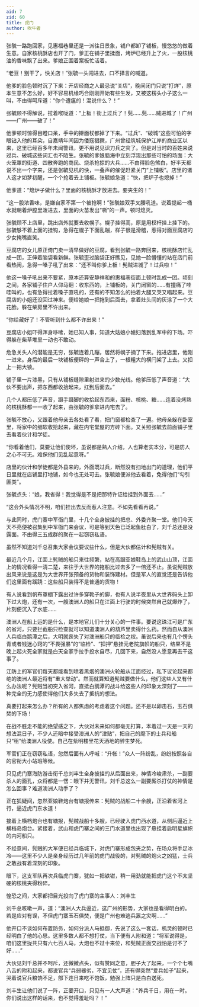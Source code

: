 ```yaml
---
aid: 7
zid: 60
title: 虎门
author: 吹牛者
---
```


张毓一路跑回家，见惠福巷里还是一派往日景象，铺户都卸了铺板，慢悠悠的做着生意。自家核桃酥店也开了门，爹正在铺子里揉面，烤炉已经升上了火，一股核桃油的香味飘了出来。爹娘正围着案板忙活着。

“老豆！别干了，快关店！”张毓一头闯进去，口不择言的喊道。

他爹的脸色顿时沉了下来：开店经商之人最忌说“关店”，晚间闭门只说“打烊”，原本生意不怎么好，好不容易机缘巧合刚刚开始有些生发，又被这楞头小子这么一叫，不由得呵斥道：“你个遭瘟的！混说什么？！”

张毓顾不得解说，拉着喉咙道：“上板！街上过兵了！髡……髡……贼进城了！广州——广州——破了！”

他爹顿时惊得目瞪口呆，手中的擀面杖都掉了下来。“过兵”、“破城”这些可怕的字眼钻入他的耳朵，自嘉靖年间因为倭寇猖獗，广州曾经筑城保护江岸的商业区以来，这里已经百多年未闻警讯，更不用说见识刀兵之灾了。但是对当时的百姓来说过兵、破城这些词汇也不陌生。张毓的爹娘脑海中立刻浮现出那些可怕的场面：大火笼罩的街道、四散奔跑的商民、烧杀抢掠的大兵……不由得脸色煞白，好半天都说不出一个字来，还是张毓见机的快，一叠声的催促赶紧关门“上铺板”。店里的诸人这才如梦初醒，一个个抢着去上铺板。张毓娘急道：“快，把炉子也熄掉！”

他爹道：“熄炉子做什么？里面的核桃酥才放进去。要夹生的！”

“这一股浓香味，是嫌自家不第一个被抢啊！”张毓娘双手叉腰吼道。说着提起一桶水就朝着炉膛里泼进去，里面的火苗发出“嘶”的一声。顿时熄灭。

张毓顾不上店里，跳出店外就要去收幌子。幌子挂得高，原是用杈杆挂上挂下的。张毓够不着上面的挂钩，急得在幌子下面乱蹦，样子很是滑稽，惹得对面豆腐店的少女掩嘴直笑。

豆腐店的女儿原正倚门卖一清早做好的豆腐，看到张毓一路奔回来，核桃酥店忙乱成一团，正伸着脑袋看新鲜。张毓歪过脑袋正好瞧见，见她一脸懵懂的站在店门前看热闹，急得一嗓子吼了出来：“还不叫你爹上板！髡贼进城了！过兵啦！”

他这一嗓子吼出来不要紧，原本还算安静祥和的惠福巷街面上顿时乱成一团。顷刻之间，各家铺子住户人仰马翻：收东西的，上铺板的，关门闭窗的……有撞痛了哇哇叫的，也有急得拉着嗓子直吼的，还有的不知怎么的拍着大腿又哭又唱起来。豆腐店的小姐还没回过神来。便给她娘一把拖到后面去，拿着灶头间的灰涂了一个大花脸。躲在柴房里不许出来。

“你给藏好了！不管听到什么都不许出来！”

豆腐店小姐吓得浑身哆嗦，她已知人事，知道大姑娘小媳妇落到乱军中的下场。吓得躲在柴草堆里一动也不敢动。

危急关头人的潜能是无穷，张毓连着几蹦，居然将幌子摘了下来。拖进店里，他刚一进来。身后的最后一块铺板便砰的一声合上了，一根粗大的横闩架了上去。又扣上一把大锁。

铺子里一片漆黑，只有从铺板缝隙里射进来的少数光线。他爹压低了声音道：“大伙不要出声，把东西都收拾起来，扛到后面去。”

几个人都压低了声音，蹑手蹑脚的收拾起东西来，面粉、核桃、糖……连着没烤熟的核桃酥都一一收了起来，由张毓的爹拿进内宅去了。

张毓不放心，又跟着他母亲去各处看了看，把门窗都检查了一遍。他母亲躲在卧室里，将家中的细软收拾起来，藏在内宅堂屋的方砖下面。又关照张毓去前面铺子里去看着伙计和学徒。

“你看着他们，莫要让他们使坏，虽说都是熟人介绍，人也算老实本分，可是防人之心不可无。难保他们见乱起意呀。”

店里的伙计和学徒都是外县来的，外面既过兵，断然没有扫地出门的道理，他们平日里就在店铺里打地铺，如今也无处可去。张毓娘便派他去看着，免得他们“勾引匪类”。

张毓点头：“娘，我省得！我觉得是不是把那特许证给挂到外面去……”

“这会外头情况不明，咱们挂出去反而惹人注意。不如先看看再说。”

与此同时，虎门寨中军衙门里，十几个全身披挂的把总、外委齐聚一堂。他们今天天不亮便被召集到中军衙门来会议，可是等到天色已泛起鱼肚白了，刘千总还是没露面。不由得三五成群的聚在一起窃窃私语。

虽然不知道刘千总召集大家会议要议些什么，但是大伙都估计和髡贼有关。

最近几个月，江面上髡贼的船只来往频繁，站在高踞亚娘鞋岛上的武山山顶，江面上的情况看得一清二楚，来往于大世界的拖船比过去多了一倍还不止。虽说髡贼放出风来说是这是为大世界开张预备的货物和装饰建材。但是军人的直觉还是告诉他们这里面有蹊跷：这些船只装得不是普通的货物！

有人说看到帆布罩棚下露出过许多穿靴子的脚，也有人说半夜里从大世界码头上卸下过大炮，还有一次，一艘澳洲人的船只在江面上行驶的时候突然自己就爆炸了，片刻便沉入了水底……

澳洲人在船上运的是什么，是本地官儿们十分关心的一件事。要说这珠江可是广东的省河，只要拦截船只检查就可以知道澳洲人的葫芦里卖得什么药。然而自从澳洲人兵临白鹅潭之后，大明就丧失了对澳洲船只的临检之权。虽说后来也有几个愣头青或者钱迷心窍的“不畏强暴”的“临检”、“扣押”悬挂元老院旗帜的船只，结果不是晚上起火死全家就是白天全家手拉手投水自尽，几回下来，自然没人愿意再去干这事了。

江防上的军官们每天都能看到喷着黑烟的澳洲火轮船从江面经过，私下议论起来都绝的澳洲人最近将有“重大举动”。然而就算知道髡贼要做什么，他们这些人又有什么办法呢？髡贼当初突入省河，直抵白鹅潭的战斗给这些人的印象太深刻了——一种完全的无力感使得他们大多失去了抵抗的想法。

真要打起来怎么办？所有的人都焦虑的考虑着这个问题。还不是以卵击石，玉石俱焚的下场！

在战不胜走不能的绝望感之下，大伙对未来如何都毫无打算，本着过一天是一天的想法混日子，不少人还暗中接受澳洲人的“津贴”，把自己的麾下的士兵和船只“租”给澳洲人役使。自己在紫明楼里花天酒地的醉生梦死。

军官们正在窃窃私语，忽然后面有人呼喊：“升帐！”众人一阵纷乱，纷纷按照各自的官衔大小站班等候。

只见虎门寨海防游击衔千总刘丰生全身披挂的从后面出来，神情冷峻肃杀，一副要杀人的面孔，众将都是一愣：眼下并无警讯，刘千总这么一副要厮杀打仗的神情是怎么回事？难道澳洲人动手了？

正在狐疑间，忽然亚娘鞋炮台有塘报传来：髡贼的战船二十余艘，正沿着省河上行，逼近虎门东水道！

接着上横档炮台也有塘报，髡贼战船十多艘，已经驶入虎门西水道，从侧后逼近上横档岛炮台。紧接着，武山和虎门寨之间的三门水道里也出现了悬挂着启明星旗帜的内河船只。

不经意间，髡贼的大军便已经兵临城下，对虎门寨形成包夹之势，在场众将手足冰冷——这里不少人是亲身经历过几年前的虎门战役的，对髡贼的炮火之凶猛，士兵之敢战有着深刻的印象。

眼下，这支军队再次兵临虎门寨，犹如一把铁钳，稍一用劲就能把虎门这个不太坚硬的核桃夹得粉碎。

惶恐之间，大家都把目光投向了虎门寨的主事人：刘丰生

刘千总咳嗽一声，道：“澳洲人大兵逼近，这广州的形势，大家也是看得明白的。若是应对有误，不但虎门寨玉石俱焚，便是广州也难逃兵嚣之灾啊……”

他开口不谈如何布置防务，如何分派人马抵御，先说了这么一套话，机灵的顿时已经明白了他的心思。这里多数人都不想打仗，当下便有人附和道：“将军说得是，咱们这里拢共只有六七百人马，大炮也不过十来位，和髡贼正面交战怕是讨不了好……”

大伙见刘千总并不呵斥，还微微点头，似有赞同之意，胆子大了起来，一个个七嘴八舌的附和起来，都说官兵“兵弱器劣，不宜见仗”，还有得突然“爱兵如子”起来，哭着说官兵粮饷不足，部下连日来吃不饱饭，勉强上阵只是白白送死。

刘丰生让他们说了一阵，正要开口，只见有一人大声道：“养兵千日，用在一时。你们说出这样的话来，也不觉得羞耻吗？！”
